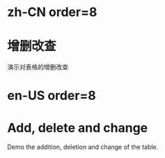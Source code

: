 # zh-CN order=8

# 增删改查

演示对表格的增删改查

# en-US order=8

# Add, delete and change

Demo the addition, deletion and change of the table.
